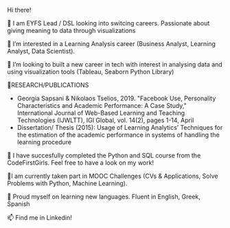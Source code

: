 Hi there!

👋 I am EYFS Lead / DSL looking into switcing careers. Passionate about giving meaning to data through visualizations 

👀 I’m interested in a Learning Analysis career (Business Analyst, Learning Analyst, Data Scientist).

💞️ I’m looking to built a new career in tech with interest in analysing data and using visualization tools (Tableau, Seaborn Python Library)

🌱RESEARCH/PUBLICATIONS
-	Georgia Sapsani & Nikolaos Tselios, 2019. "Facebook Use, Personality Characteristics and Academic Performance: A Case Study," International Journal of Web-Based Learning and Teaching Technologies (IJWLTT), IGI Global, vol. 14(2), pages 1-14, April
-	Dissertation/ Thesis (2015): Usage of Learning Analytics’ Techniques for the estimation of the academic performance in systems of handling the learning procedure

🌱 I have succesfully completed the Python and SQL course from the CodeFirstGirls.
    Feel free to have a look on my work!
    
🌱I am currently taken part in MOOC Challenges (CVs & Applications, Solve Problems with Python, Machine Learning).

🌱 Proud myself on learning new languages. Fluent in English, Greek, Spanish

📫 Find me in Linkedin! 


